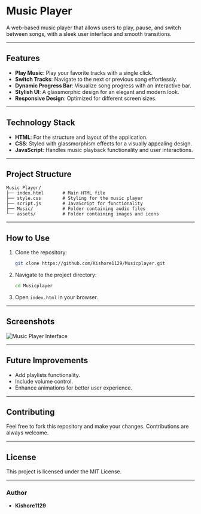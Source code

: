 # Music Player

A web-based music player that allows users to play, pause, and switch between songs, with a sleek user interface and smooth transitions.

---

## Features

* **Play Music**: Play your favorite tracks with a single click.
* **Switch Tracks**: Navigate to the next or previous song effortlessly.
* **Dynamic Progress Bar**: Visualize song progress with an interactive bar.
* **Stylish UI**: A glassmorphic design for an elegant and modern look.
* **Responsive Design**: Optimized for different screen sizes.

---

## Technology Stack

* **HTML**: For the structure and layout of the application.
* **CSS**: Styled with glassmorphism effects for a visually appealing design.
* **JavaScript**: Handles music playback functionality and user interactions.

---

## Project Structure

```
Music Player/
├── index.html       # Main HTML file
├── style.css        # Styling for the music player
├── script.js        # JavaScript for functionality
├── Music/           # Folder containing audio files
└── assets/          # Folder containing images and icons
```

---

## How to Use

1. Clone the repository:

   ```bash
   git clone https://github.com/Kishore1129/Musicplayer.git
   ```

2. Navigate to the project directory:

   ```bash
   cd Musicplayer
   ```

3. Open `index.html` in your browser.

---

## Screenshots

![Music Player Interface](path-to-your-screenshot.png)

---

## Future Improvements

* Add playlists functionality.
* Include volume control.
* Enhance animations for better user experience.

---

## Contributing

Feel free to fork this repository and make your changes. Contributions are always welcome.

---

## License

This project is licensed under the MIT License.

---

### Author

* **Kishore1129**

